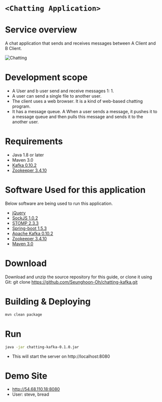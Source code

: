 # ``<Chatting Application>``

# Service overview
A chat application that sends and receives messages between A Client and B Client.


![Chatting](http://postfiles16.naver.net/MjAxNzA2MjhfMTc4/MDAxNDk4NjMwODY5MDY2.eSSK8vNm9ypMxMnllQAjkt3zmC77I2uG2rlVlSZWc_og.z8iwC9CaX36nPP7CrCrH430pAwHGRtPirSBnM-RxykYg.JPEG.jjiinn45/app.JPG?type=w3 "Chatting")


# Development scope
* A User and b user send and receive messages 1: 1.
* A user can send a single file to another user.
* The client uses a web browser. It is a kind of web-based chatting program.
* It has a message queue. A When a user sends a message, it pushes it to a message queue and then pulls this message and sends it to the another user.

# Requirements
* Java 1.8 or later
* Maven 3.0
* [Kafka 0.10.2](https://kafka.apache.org/0102/documentation.html)
* [Zookeeper 3.4.10](http://zookeeper.apache.org/doc/r3.4.10)

# Software Used for this application
Below software are being used to run this application. 
* [jQuery ](https://jquery.com)
* [SockJS 1.0.2](https://github.com/sockjs/sockjs-client)
* [STOMP 2.3.3](http://jmesnil.net/stomp-websocket/doc)
* [Spring-boot 1.5.3](https://spring.io/docs)
* [Apache Kafka 0.10.2](https://kafka.apache.org/0102/documentation.html)
* [Zookeeper 3.4.10](http://zookeeper.apache.org/doc/r3.4.10)
* [Maven 3.0](http://https://maven.apache.org)


# Download
Download and unzip the source repository for this guide, or clone it using Git: git clone https://github.com/Seunghoon-Oh/chatting-kafka.git

# Building & Deploying
```bash
mvn clean package
```

# Run
```bash
java -jar chatting-kafka-0.1.0.jar
```
* This will start the server on http://localhost:8080


# Demo Site
* http://54.68.110.18:8080 
* User: steve, bread
